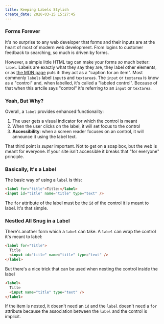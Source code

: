```yaml
---
title: Keeping Labels Stylish
create_date: 2020-03-15 15:27:45
---
```


### Forms Forever

It's no surprise to any web developer that forms and their inputs are at the heart of most of modern web development. From logins to customer feedback to searching, so much is driven by forms.

However, a simple little HTML tag can make your forms _so_ much better: `label`. Labels are exactly what they say they are, they label other elements, or as [the MDN page](https://developer.mozilla.org/en-US/docs/Web/HTML/Element/label "The MDN page for an HTML label") puts it: they act as a "caption for an item". Most commonly `labels` label `input`s and `textarea`s. The `input` or `textarea` is know as a "control" and, when labelled, it's called a "labeled control". Because of that when this artcile says "control" it's referring to an `input` or `textarea`.

### Yeah, But Why?

Overall, a `label` provides enhanced functionality:

1. The user gets a visual indicator for which the control is meant
2. When the user clicks on the label, it will set focus to the control
3. **Accessibility**: when a screen reader focuses on an control, it will announce it using the label text.

That third point is _super_ important. Not to get on a soap box, but the web is meant for everyone. If your site isn't accessible it breaks that "for everyone" principle.

### Basically, It's a Label

The basic way of using a `label` is this:

```html
<label for="title">Title:</label>
<input id="title" name="title" type="text" />
```

The `for` attribute of the label must be the `id` of the control it is meant to label. It's that simple.

### Nestled All Snug in a Label

There's another form which a `label` can take. A `label` can wrap the control it's meant to label:

```html
<label for="title">
  Title
  <input id="title" name="title" type="text" />
</label>
```

But there's a nice trick that can be used when nesting the control inside the label

```html
<label>
  Title
  <input name="title" type="text" />
</label>
```

If the item is nested, it doesn't need an `id` and the `label` doesn't need a `for` attribute because the association between the `label` and the control is implicit.
